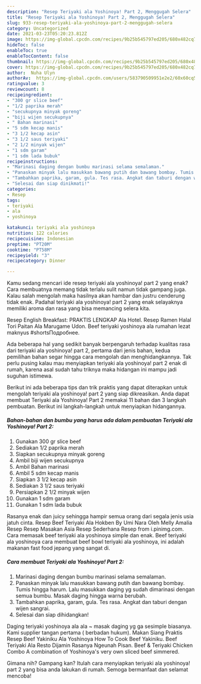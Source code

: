 ```yaml
---
description: "Resep Teriyaki ala Yoshinoya! Part 2, Menggugah Selera"
title: "Resep Teriyaki ala Yoshinoya! Part 2, Menggugah Selera"
slug: 933-resep-teriyaki-ala-yoshinoya-part-2-menggugah-selera
category: Uncategorized
date: 2021-03-23T05:20:23.812Z
image: https://img-global.cpcdn.com/recipes/9b25b545797ed205/680x482cq70/teriyaki-ala-yoshinoya-part-2-foto-resep-utama.jpg
hideToc: false
enableToc: true
enableTocContent: false
thumbnail: https://img-global.cpcdn.com/recipes/9b25b545797ed205/680x482cq70/teriyaki-ala-yoshinoya-part-2-foto-resep-utama.jpg
cover: https://img-global.cpcdn.com/recipes/9b25b545797ed205/680x482cq70/teriyaki-ala-yoshinoya-part-2-foto-resep-utama.jpg
author:  Nuha Ulyn
authorAv:  https://img-global.cpcdn.com/users/583790509951e2e2/60x60cq50/avatar.jpg
ratingvalue: 3
reviewcount: 8
recipeingredient:
- "300 gr slice beef"
- "1/2 paprika merah"
- "secukupnya minyak goreng"
- "biji wijen secukupnya"
- " Bahan marinasi"
- "5 sdm kecap manis"
- "3 1/2 kecap asin"
- "3 1/2 saus teriyaki"
- "2 1/2 minyak wijen"
- "1 sdm garam"
- "1 sdm lada bubuk"
recipeinstructions:
- "Marinasi daging dengan bumbu marinasi selama semalaman."
- "Panaskan minyak lalu masukkan bawang putih dan bawang bombay. Tumis hingga harum. Lalu masukkan daging yg sudah dimarinasi dengan semua bumbu. Masak daging hingga warna berubah."
- "Tambahkan paprika, garam, gula. Tes rasa. Angkat dan taburi dengan wijen sangrai."
- "Selesai dan siap dinikmati!"
categories:
- Resep
tags:
- teriyaki
- ala
- yoshinoya

katakunci: teriyaki ala yoshinoya 
nutrition: 122 calories
recipecuisine: Indonesian
preptime: "PT20M"
cooktime: "PT58M"
recipeyield: "3"
recipecategory: Dinner

---
```



Kamu sedang mencari ide resep teriyaki ala yoshinoya! part 2 yang enak? Cara membuatnya memang tidak terlalu sulit namun tidak gampang juga. Kalau salah mengolah maka hasilnya akan hambar dan justru cenderung tidak enak. Padahal teriyaki ala yoshinoya! part 2 yang enak selayaknya memiliki aroma dan rasa yang bisa memancing selera kita.


Resep English Breakfast: PRAKTIS LENGKAP Ala Hotel. Resep Ramen Halal Tori Paitan Ala Marugame Udon. Beef teriyaki yoshinoya ala rumahan lezat maknyus #shortsПодробнее.

Ada beberapa hal yang sedikit banyak berpengaruh terhadap kualitas rasa dari teriyaki ala yoshinoya! part 2, pertama dari jenis bahan, kedua pemilihan bahan segar hingga cara mengolah dan menghidangkannya. Tak perlu pusing kalau mau menyiapkan teriyaki ala yoshinoya! part 2 enak di rumah, karena asal sudah tahu triknya maka hidangan ini mampu jadi suguhan istimewa.


Berikut ini ada beberapa tips dan trik praktis yang dapat diterapkan untuk mengolah teriyaki ala yoshinoya! part 2 yang siap dikreasikan. Anda dapat membuat Teriyaki ala Yoshinoya! Part 2 memakai 11 bahan dan 3 langkah pembuatan. Berikut ini langkah-langkah untuk menyiapkan hidangannya.

<!--inarticleads1-->

##### Bahan-bahan dan bumbu yang harus ada dalam pembuatan Teriyaki ala Yoshinoya! Part 2:

1. Gunakan 300 gr slice beef
1. Sediakan 1/2 paprika merah
1. Siapkan secukupnya minyak goreng
1. Ambil biji wijen secukupnya
1. Ambil  Bahan marinasi
1. Ambil 5 sdm kecap manis
1. Siapkan 3 1/2 kecap asin
1. Sediakan 3 1/2 saus teriyaki
1. Persiapkan 2 1/2 minyak wijen
1. Gunakan 1 sdm garam
1. Gunakan 1 sdm lada bubuk


Rasanya enak dan juicy sehingga hampir semua orang dari segala jenis usia jatuh cinta. Resep Beef Teriyaki Ala Hokben By Umi Nara Oleh Melly Amalia Resep Resep Masakan Asia Resep Sederhana Resep from i.pinimg.com. Cara memasak beef teriyaki ala yoshinoya simple dan enak. Beef teriyaki ala yoshinoya cara membuat beef bowl teriyaki ala yoshinoya, ini adalah makanan fast food jepang yang sangat di. 

<!--inarticleads2-->

##### Cara membuat Teriyaki ala Yoshinoya! Part 2:

1. Marinasi daging dengan bumbu marinasi selama semalaman.
1. Panaskan minyak lalu masukkan bawang putih dan bawang bombay. Tumis hingga harum. Lalu masukkan daging yg sudah dimarinasi dengan semua bumbu. Masak daging hingga warna berubah.
1. Tambahkan paprika, garam, gula. Tes rasa. Angkat dan taburi dengan wijen sangrai.
1. Selesai dan siap dihidangkan!

Daging teriyaki yoshinoya ala ala ~ masak daging yg ga sesimple biasanya. Kami supplier tangan pertama ( berbadan hukum). Makan Siang Praktis Resep Beef Yakiniku Ala Yoshinoya How To Cook Beef Yakiniku. Beef Teriyaki Ala Resto Dijamin Rasanya Ngeunah Pisan. Beef &amp; Teriyaki Chicken Combo A combination of Yoshinoya&#39;s very own sliced beef simmered. 

Gimana nih? Gampang kan? Itulah cara menyiapkan teriyaki ala yoshinoya! part 2 yang bisa anda lakukan di rumah. Semoga bermanfaat dan selamat mencoba!
